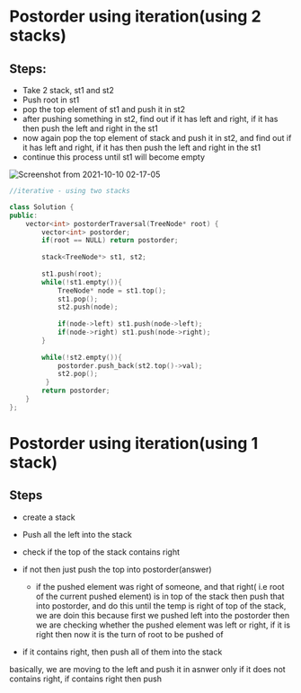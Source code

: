 # Postorder using iteration(using 2 stacks)


## Steps:
* Take 2 stack, st1 and st2
* Push root in st1
* pop the top element of st1 and push it in st2
* after pushing something in st2, find out if it has left and right, if it has then push the left and right in the st1
* now again pop the top element of stack and push it in st2, and find out if it has left and right, if it has then push the left and right in the st1
* continue this process until st1 will become empty

![Screenshot from 2021-10-10 02-17-05](https://user-images.githubusercontent.com/42698268/136673386-30384185-ecfe-4288-a21d-04526d51e00b.png)

```cpp
//iterative - using two stacks

class Solution {
public:
    vector<int> postorderTraversal(TreeNode* root) {
        vector<int> postorder;
        if(root == NULL) return postorder;
        
        stack<TreeNode*> st1, st2;
        
        st1.push(root);
        while(!st1.empty()){
            TreeNode* node = st1.top();
            st1.pop();
            st2.push(node);
            
            if(node->left) st1.push(node->left);
            if(node->right) st1.push(node->right);
        }
        
        while(!st2.empty()){
            postorder.push_back(st2.top()->val);
            st2.pop();
         }
        return postorder;
    }
};

```

# Postorder using iteration(using 1 stack)

## Steps
* create a stack
* Push all the left into the stack
* check if the top of the stack contains right
* if not then just push the top into postorder(answer)
    * if the pushed element was right of someone, and that right( i.e root of the current pushed element) is in top of the stack then push that into postorder, and do this until the temp is right of top of the stack, we are doin this because first we pushed left into the postorder then we are checking whether the pushed element was left or right, if it is right then now it is the turn of root to be pushed of

* if it contains right, then push all of them into the stack

basically, we are moving to the left and push it in asnwer only if it does not contains right, if contains right then push 























